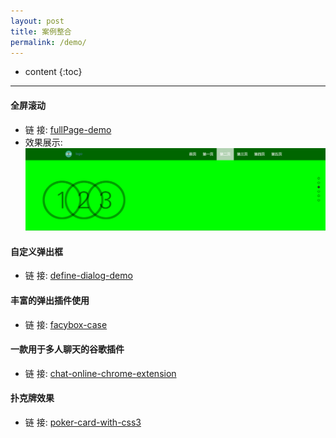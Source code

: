 ```yaml
---
layout: post
title: 案例整合
permalink: /demo/
---
```


* content
{:toc}

-----------------------------------------------------------------
#### 全屏滚动
+ 链    接: [fullPage-demo](/demo/fullpageJs-demo/index.html)
+ 效果展示: ![img](/demo/fullpageJs-demo/img/fullPage.png)

#### 自定义弹出框
+ 链    接: [define-dialog-demo](https://github.com/toutouping/define-dialog-demo)

#### 丰富的弹出插件使用
+ 链    接: [facybox-case](https://github.com/toutouping/facybox-case)


#### 一款用于多人聊天的谷歌插件
+ 链    接: [chat-online-chrome-extension](https://github.com/toutouping/chat-online-chrome-extension)

#### 扑克牌效果
+ 链    接: [poker-card-with-css3](https://github.com/toutouping/poker-card-with-css3)
